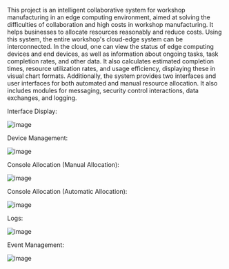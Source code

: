 This project is an intelligent collaborative system for workshop manufacturing in an edge computing environment, aimed at solving the difficulties of collaboration and high costs in workshop manufacturing. It helps businesses to allocate resources reasonably and reduce costs. Using this system, the entire workshop's cloud-edge system can be interconnected. In the cloud, one can view the status of edge computing devices and end devices, as well as information about ongoing tasks, task completion rates, and other data. It also calculates estimated completion times, resource utilization rates, and usage efficiency, displaying these in visual chart formats. Additionally, the system provides two interfaces and user interfaces for both automated and manual resource allocation. It also includes modules for messaging, security control interactions, data exchanges, and logging.

Interface Display:

![image](https://github.com/ToroshiBenitobi/TermiteFactory/assets/82752385/fc1a9186-2364-4824-bc79-c679b3c54744)

Device Management:

![image](https://github.com/ToroshiBenitobi/TermiteFactory/assets/82752385/74ca0ebc-b737-476e-95e8-f1dbc31a65cb)

Console Allocation (Manual Allocation):

![image](https://github.com/ToroshiBenitobi/TermiteFactory/assets/82752385/cd9727ef-ad10-4e2f-9232-0053073d17f3)

Console Allocation (Automatic Allocation):

![image](https://github.com/ToroshiBenitobi/TermiteFactory/assets/82752385/6606e157-fd83-49eb-9dd6-c741e2f41f39)

Logs:

![image](https://github.com/ToroshiBenitobi/TermiteFactory/assets/82752385/75bdea2b-3dac-431d-aa16-7fc53f43ea4e)

Event Management:

![image](https://github.com/ToroshiBenitobi/TermiteFactory/assets/82752385/ec68059d-0db7-4cb7-8ad6-095d32158ea9)


